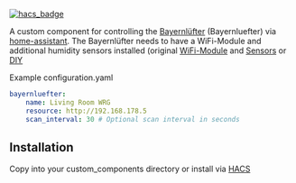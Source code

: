 [![hacs_badge](https://img.shields.io/badge/HACS-Custom-orange.svg)](https://github.com/custom-components/hacs)

A custom component for controlling the [Bayernlüfter](https://www.bayernluft.de/de/intro.htm) (Bayernluefter) via [home-assistant](home-assistant.io/).
The Bayernlüfter needs to have a WiFi-Module and additional humidity sensors installed (original [WiFi-Module](https://www.bayernluft.de/de/detailanzeige.cgi?suchen=TRUE&search_field=artikel&search_for=BV-WLN-2) and [Sensors](https://www.bayernluft.de/de/detailanzeige.cgi?suchen=TRUE&search_field=artikel&search_for=BV-FS-1) or [DIY](https://github.com/nielstron/diy_bayernluft)

Example configuration.yaml

```yaml
bayernluefter:
    name: Living Room WRG
    resource: http://192.168.178.5
    scan_interval: 30 # Optional scan interval in seconds
```

## Installation

Copy into your custom_components directory or install via [HACS](https://hacs.xyz/)
